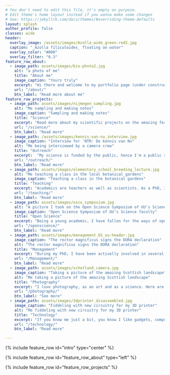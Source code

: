 ```yaml
---
# You don't need to edit this file, it's empty on purpose.
# Edit theme's home layout instead if you wanna make some changes
# See: https://jekyllrb.com/docs/themes/#overriding-theme-defaults
layout: splash
author_profile: false
classes: wide
header:
  overlay_image: /assets/images/Azolla_wide_green-red2.jpg
  caption: "_Azolla filiculoides_ floating on water" 
  overlay_color: "#000"
  overlay_filter: "0.3"
feature_row_about:
  - image_path: assets/images/bio-photo2.jpg
    alt: "a photo of me"
    title: "About me"
    image_caption: "Yours truly"
    excerpt: "Hi there and welcome to my portfolio page (under construction still). I'm a PhD candidate at Utrecht University where I study the metagenome of the amazing fern _Azolla_! On this page, I keep track of my academic projects, and some personal ones too. Have a look around, and be sure to contact me via social media or e-mail if you are curious about anything at all."
    url: "/about/"
    btn_label: "Read more about me"
feature_row_projects:
  - image_path: assets/images/nijmegen_sampling.jpg
    alt: "Me sampling and making notes"
    image_caption: "Sampling and making notes"
    title: "Science"
    excerpt: "Read more about my scientific projects on the amazing fern _Azolla_. Scientific projects include metagenomics, fern physiology and phylogeny."
    url: "/science/"
    btn_label: "Read more"
  - image_path: /assets/images/kennis-van-nu_interview.jpg
    image_caption: "Interview for 'NTR: De kennis van Nu"
    alt: "Me being interviewed by a camera crew"
    title: "Outreach"
    excerpt:  "My science is funded by the public, hence I'm a public servant. I try to help out in educative and outreach activities whenever I can to give back and communicate the science I'm involved in."
    url: "/outreach/"
    btn_label: "Read more"
  - image_path: assets/images/elementary_school_breeding_lecture.jpg
    alt: "Me teaching a class in the local botanical gardens"
    image_caption: "Teaching a class in the botanical gardens"
    title: "Teaching"
    excerpt: "Academics are teachers as well as scientists. As a PhD, I have been granted extra time to work on my teaching skills and I aim to be certified with a basic teaching qualification at the end of my PhD."
    url: "/teaching/"
    btn_label: "Read more"
  - image_path: assets/images/oscu_symposium.jpg
    alt: "A picture I took on the Open Science Symposium of UU's Science faculty in 2019"
    image_caption: "Open Science Symposium of UU's Science faculty"
    title: "Open Science"
    excerpt: "Being a young academic, I have fallen for the ways of open science. Here I document some of my attemps to make my own science as open as I can."
    url: "/openscience/"
    btn_label: "Read more"
  - image_path: assets/images/management_OS_uu-header.jpg
    image_caption: "The rector magnificus signs the DORA declaration"
    alt: "The rector magnificus signs the DORA declaration"
    title: "Management"
    excerpt: "During my PhD, I have been activelly involved in several management bodies like the Graduate School of Life Sciences, and the Open Science programme both here at UU."
    url: "/Management/"
    btn_label: "Read more"
  - image_path: assets/images/schotland_camera.jpg
    image_caption: "Taking a picture of the amazing Scottish landscape"
    alt: "Me taking a picture of the amazing Scottish landscape"
    title: "Photography"
    excerpt: "I love photography, as an art and as a science. Here are some examples of my photos, mostly macro's of plants and landscapes of traveling."
    url: "/photography/"
    btn_label: "See more"
  - image_path: assets/images/3dprinter_disassembled.jpg
    image_caption: "Fiddeling with new circuitry for my 3D printer"
    alt: "Me fiddeling with new circuitry for my 3D printer"
    title: "Technology"
    excerpt: "If you know me just a bit, you know I like gadgets, computers and technical stuff. Here I talk more about that, and share some things which may be usefull to others."
    url: "/technology/"
    btn_label: "Read more"

---
```


{% include feature_row id="intro" type="center" %}

{% include feature_row id="feature_row_about" type="left" %}

{% include feature_row id="feature_row_projects" %}


